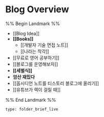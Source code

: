 # Blog Overview

%% Begin Landmark %%
- [[Blog Idea]]
- **[[Books]]**
	- [[개발자 기술 면접 노트]]
	- [[나라는 착각]]
- [[무료로 영어 공부하기]]
- [[블로그를 운영해보자]]
- **[[세벌식]]**
- **암산 재밌다**
- [[옵시디언 노트를 티스토리 블로그에 올리기]]
- [[유튜브가 렉이 걸릴 때]]

%% End Landmark %%


```ccard
type: folder_brief_live
```

